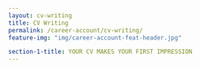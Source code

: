 ```yaml
---
layout: cv-writing
title: CV Writing
permalink: /career-account/cv-writing/
feature-img: "img/career-account-feat-header.jpg"

section-1-title: YOUR CV MAKES YOUR FIRST IMPRESSION
---
```

